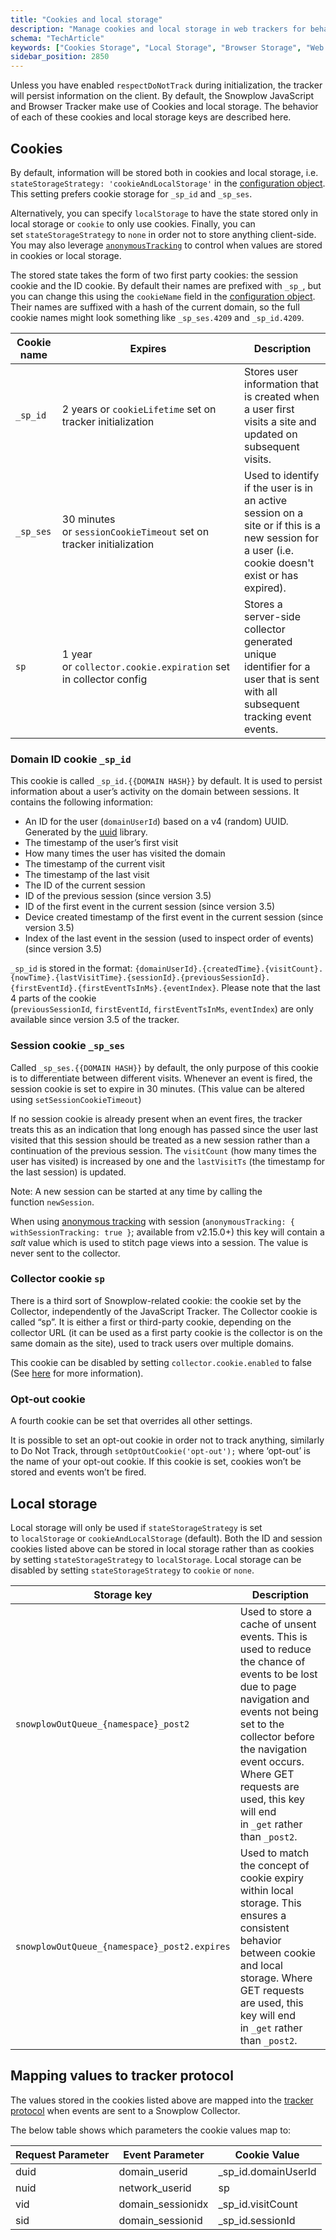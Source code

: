 ```yaml
---
title: "Cookies and local storage"
description: "Manage cookies and local storage in web trackers for behavioral analytics data persistence."
schema: "TechArticle"
keywords: ["Cookies Storage", "Local Storage", "Browser Storage", "Web Storage", "Client Storage", "Storage Management"]
sidebar_position: 2850
---
```


Unless you have enabled `respectDoNotTrack` during initialization, the tracker will persist information on the client. By default, the Snowplow JavaScript and Browser Tracker make use of Cookies and local storage. The behavior of each of these cookies and local storage keys are described here.

## Cookies

By default, information will be stored both in cookies and local storage, i.e. `stateStorageStrategy: 'cookieAndLocalStorage'` in the [configuration object](/docs/sources/trackers/web-trackers/tracker-setup/initialization-options/index.md). This setting prefers cookie storage for `_sp_id` and `_sp_ses`.

Alternatively, you can specify `localStorage` to have the state stored only in local storage or `cookie` to only use cookies. Finally, you can set `stateStorageStrategy` to `none` in order not to store anything client-side. You may also leverage [`anonymousTracking`](/docs/sources/trackers/web-trackers/anonymous-tracking/index.md) to control when values are stored in cookies or local storage.

The stored state takes the form of two first party cookies: the session cookie and the ID cookie. By default their names are prefixed with `_sp_`, but you can change this using the `cookieName` field in the [configuration object](/docs/sources/trackers/web-trackers/tracker-setup/initialization-options/index.md). Their names are suffixed with a hash of the current domain, so the full cookie names might look something like `_sp_ses.4209` and `_sp_id.4209`.

| Cookie name | Expires                                                            | Description                                                                                                                                       |
|-------------|--------------------------------------------------------------------|---------------------------------------------------------------------------------------------------------------------------------------------------|
| `_sp_id`      | 2 years or `cookieLifetime` set on tracker initialization          | Stores user information that is created when a user first visits a site and updated on subsequent visits.                                         |
| `_sp_ses`     | 30 minutes or `sessionCookieTimeout` set on tracker initialization | Used to identify if the user is in an active session on a site or if this is a new session for a user (i.e. cookie doesn't exist or has expired). |
| `sp`          | 1 year or `collector.cookie.expiration` set in collector config    | Stores a server-side collector generated unique identifier for a user that is sent with all subsequent tracking event events.                     |

### Domain ID cookie `_sp_id`

This cookie is called `_sp_id.{{DOMAIN HASH}}` by default. It is used to persist information about a user’s activity on the domain between sessions. It contains the following information:

- An ID for the user (`domainUserId`) based on a v4 (random) UUID. Generated by the [uuid](https://www.npmjs.com/package/uuid) library.
- The timestamp of the user’s first visit
- How many times the user has visited the domain
- The timestamp of the current visit
- The timestamp of the last visit
- The ID of the current session
- ID of the previous session (since version 3.5)
- ID of the first event in the current session (since version 3.5)
- Device created timestamp of the first event in the current session (since version 3.5)
- Index of the last event in the session (used to inspect order of events) (since version 3.5)

`_sp_id` is stored in the format: `{domainUserId}.{createdTime}.{visitCount}.{nowTime}.{lastVisitTime}.{sessionId}.{previousSessionId}.{firstEventId}.{firstEventTsInMs}.{eventIndex}`. Please note that the last 4 parts of the cookie (`previousSessionId`, `firstEventId`, `firstEventTsInMs`, `eventIndex`) are only available since version 3.5 of the tracker.

### Session cookie `_sp_ses`

Called `_sp_ses.{{DOMAIN HASH}}` by default, the only purpose of this cookie is to differentiate between different visits. Whenever an event is fired, the session cookie is set to expire in 30 minutes. (This value can be altered using `setSessionCookieTimeout`)

If no session cookie is already present when an event fires, the tracker treats this as an indication that long enough has passed since the user last visited that this session should be treated as a new session rather than a continuation of the previous session. The `visitCount` (how many times the user has visited) is increased by one and the `lastVisitTs` (the timestamp for the last session) is updated.

Note: A new session can be started at any time by calling the function `newSession`.

When using [anonymous tracking](/docs/sources/trackers/web-trackers/anonymous-tracking/index.md) with session (`anonymousTracking: { withSessionTracking: true }`; available from v2.15.0+) this key will contain a _salt_ value which is used to stitch page views into a session. The value is never sent to the collector.

### Collector cookie `sp`

There is a third sort of Snowplow-related cookie: the cookie set by the Collector, independently of the JavaScript Tracker. The Collector cookie is called “sp”. It is either a first or third-party cookie, depending on the collector URL (it can be used as a first party cookie is the collector is on the same domain as the site), used to track users over multiple domains.

This cookie can be disabled by setting `collector.cookie.enabled` to false (See [here](/docs/api-reference/stream-collector/configure/index.md) for more information).

### Opt-out cookie

A fourth cookie can be set that overrides all other settings.

It is possible to set an opt-out cookie in order not to track anything, similarly to Do Not Track, through `setOptOutCookie('opt-out');` where ‘opt-out’ is the name of your opt-out cookie. If this cookie is set, cookies won’t be stored and events won’t be fired.

## Local storage

Local storage will only be used if `stateStorageStrategy` is set to `localStorage` or `cookieAndLocalStorage` (default). Both the ID and session cookies listed above can be stored in local storage rather than as cookies by setting `stateStorageStrategy` to `localStorage`. Local storage can be disabled by setting `stateStorageStrategy` to `cookie` or `none`.

| Storage key                                | Description                                                                                                                                                                                                                                                                        |
|--------------------------------------------|------------------------------------------------------------------------------------------------------------------------------------------------------------------------------------------------------------------------------------------------------------------------------------|
| `snowplowOutQueue_{namespace}_post2`         | Used to store a cache of unsent events. This is used to reduce the chance of events to be lost due to page navigation and events not being set to the collector before the navigation event occurs. Where GET requests are used, this key will end in `_get` rather than `_post2`. |
| `snowplowOutQueue_{namespace}_post2.expires` | Used to match the concept of cookie expiry within local storage. This ensures a consistent behavior between cookie and local storage. Where GET requests are used, this key will end in `_get` rather than `_post2`.                                                               |

## Mapping values to tracker protocol

The values stored in the cookies listed above are mapped into the [tracker protocol](/docs/events/index.md) when events are sent to a Snowplow Collector.

The below table shows which parameters the cookie values map to:

| Request Parameter | Event Parameter   | Cookie Value        |
|-------------------|-------------------|---------------------|
| duid              | domain_userid     | _sp_id.domainUserId |
| nuid              | network_userid    | sp                  |
| vid               | domain_sessionidx | _sp_id.visitCount   |
| sid               | domain_sessionid  | _sp_id.sessionId    |
